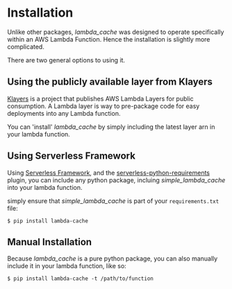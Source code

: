 # Installation

Unlike other packages, _lambda_cache_ was designed to operate specifically within an AWS Lambda Function. Hence the installation is slightly more complicated.

There are two general options to using it.

## Using the publicly available layer from Klayers

[Klayers](https://github.com/keithrozario/Klayers) is a project that publishes AWS Lambda Layers for public consumption. A Lambda layer is way to pre-package code for easy deployments into any Lambda function.

You can 'install' _lambda_cache_ by simply including the latest layer arn in your lambda function.

## Using Serverless Framework

Using [Serverless Framework](https://serverless.com/), and the [serverless-python-requirements](https://serverless.com/plugins/serverless-python-requirements/) plugin, you can include any python package, incluing _simple_lambda_cache_ into your lambda function.

simply ensure that _simple_lambda_cache_ is part of your `requirements.txt` file:

    $ pip install lambda-cache


## Manual Installation

Because _lambda_cache_ is a pure python package, you can also manually include it in your lambda function, like so:

    $ pip install lambda-cache -t /path/to/function



